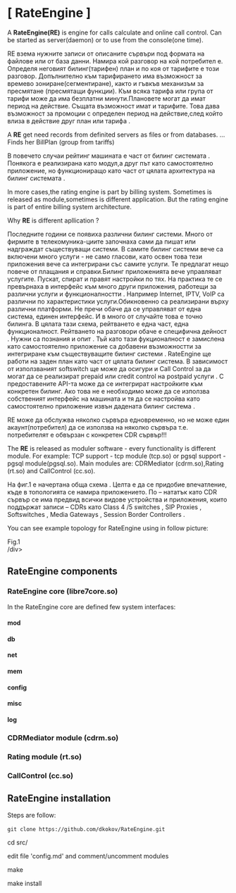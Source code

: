 # [ RateEngine ]

A **RateEngine(RE)** is engine for calls calculate and online call control.
Can be started as server(daemon) or to use from the console(one time).


RE взема нужните записи от описаните сървъри под формата на файлове или от база данни. Намира кой разговор на кой потребител е. 
Определя неговият билинг(тарифен) план и по коя от тарифите е този разговор. 
Допълнително към тарифирането има възможност за времево зониране(сегментиране),
както и гъвкъв механизъм за пресмятане (пресмятащи функции). 
Към всяка тарифа или група от тарифи може да има безплатни минути.Плановете могат да имат период на действие. 
Същата възможност имат и тарифите. 
Това дава възможност за промоции с определен период на действие,след който влиза в действие друг план или тарифа .

A **RE** get need records from definited servers as files or from databases.
... Finds her BillPlan (group from tariffs)


  В повечето случаи  рейтинг машината е част от билинг системата . Понякога е реализирана като модул,а друг път като самостоятелно приложение, но функциониращо като част от цялата архитектура на билинг системата .

 In more cases,the rating engine is part by billing system.
Sometimes is released as module,sometimes is different application.
But the rating engine is part of entire billing system architecture.
 

 Why **RE** is different apllication ?

 Последните години се появиха различни билинг системи. 
Много от фирмите в телекомуника-циите започнаха сами да пишат или надграждат съществуващи системи. 
В самите билинг системи вече са включени много услуги - не само гласови, като освен това тези приложения вече са интегрирани със самите услуги. 
Те предлагат нещо повече от плащания и справки.Билинг приложенията вече управляват услугите. 
Пускат, спират и правят настройки по тях. На практика те се превърнаха в интерфейс към много други приложения, 
работещи за различни услуги и функционалностти . Например Internet, IPTV, VoIP са различни по характеристики услуги.Обикновенно са реализирани върху различни платформи. Не пречи обаче да се управляват от една система, единен интерфейс. И в много от случайте  това е точно билинга. В цялата тази схема, рейтването е една част, една функционалност. Рейтването на разговори обаче е специфична дейност . Нужни са познания и опит . Тъй като тази фукционалност е замислена като самостоятелно приложение са добавени възможностти за интегриране към съществуващите билинг системи . RateEngine ще работи на заден план като част от цялата билинг система. В зависимост от използваният softswitch ще може да осигури и Call Control за да могат да се реализират prepaid  или credit control на postpaid услуги . С предоставените API-та може да  се интегрират настройките към конкретен билинг. Ако това не е необходимо може да се използва собственият интерфейс на машината и тя да се настройва като самостоятелно приложение  извън дадената билинг система .

   RE може да обслужва няколко сървъра едновременно, но не може един акаунт(потребител) да се използва на няколко сървъра т.е. потребителят е обвързан с конкретен CDR сървър!!!

The **RE** is released as moduler software - every functionality is different module.
For example: TCP support - tcp module (tcp.so) or pgsql support - pgsql module(pgsql.so). 
Main modules are: CDRMediator (cdrm.so),Rating (rt.so) and CallControl (cc.so).


  На фиг.1 е начертана обща схема . Целта е да се придобие впечатление, къде в топологията се намира приложението. По – нататък като CDR сървър се има предвид всички видове устройства и приложения, които поддържат записи – CDRs  като  Class 4 /5 switches , SIP Proxies , Softswitches , Media Gateways , Session Border Controllers  .

You can see example topology for RateEngine using in follow picture:

<div alight="center"
![](RateEngine_v2.png)
<div alight="center">Fig.1</div>
/div>

## RateEngine components

### RateEngine core (libre7core.so)

In the RateEngine core are defined few system interfaces:

#### **mod**

#### **db**

#### **net**

#### **mem**

#### **config**

#### **misc**

#### **log**


### CDRMediator module (cdrm.so)

### Rating module (rt.so)

### CallControl (cc.so)

## RateEngine installation

Steps are follow:

```git clone https://github.com/dkokov/RateEngine.git```

cd src/

edit file 'config.md' and comment/uncomment modules

make

make install


